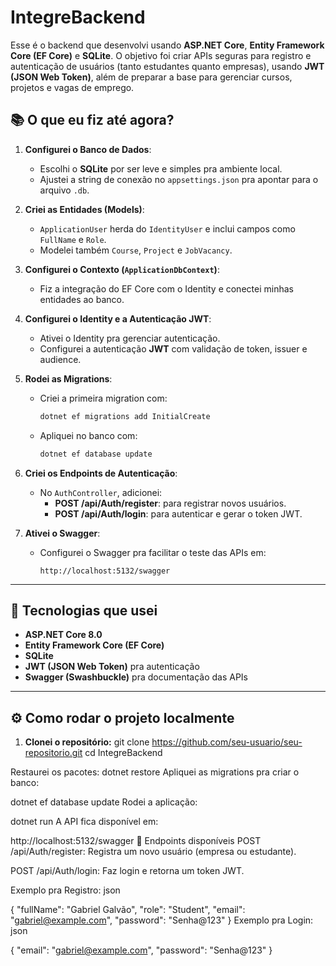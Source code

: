 # IntegreBackend

Esse é o backend que desenvolvi usando **ASP.NET Core**, **Entity Framework Core (EF Core)** e **SQLite**. O objetivo foi criar APIs seguras para registro e autenticação de usuários (tanto estudantes quanto empresas), usando **JWT (JSON Web Token)**, além de preparar a base para gerenciar cursos, projetos e vagas de emprego.

## 📚 O que eu fiz até agora?

1. **Configurei o Banco de Dados**:
   - Escolhi o **SQLite** por ser leve e simples pra ambiente local.
   - Ajustei a string de conexão no `appsettings.json` pra apontar para o arquivo `.db`.

2. **Criei as Entidades (Models)**:
   - `ApplicationUser` herda do `IdentityUser` e inclui campos como `FullName` e `Role`.
   - Modelei também `Course`, `Project` e `JobVacancy`.

3. **Configurei o Contexto (`ApplicationDbContext`)**:
   - Fiz a integração do EF Core com o Identity e conectei minhas entidades ao banco.

4. **Configurei o Identity e a Autenticação JWT**:
   - Ativei o Identity pra gerenciar autenticação.
   - Configurei a autenticação **JWT** com validação de token, issuer e audience.

5. **Rodei as Migrations**:
   - Criei a primeira migration com:
     ```bash
     dotnet ef migrations add InitialCreate
     ```
   - Apliquei no banco com:
     ```bash
     dotnet ef database update
     ```

6. **Criei os Endpoints de Autenticação**:
   - No `AuthController`, adicionei:
     - **POST /api/Auth/register**: para registrar novos usuários.
     - **POST /api/Auth/login**: para autenticar e gerar o token JWT.

7. **Ativei o Swagger**:
   - Configurei o Swagger pra facilitar o teste das APIs em:
     ```
     http://localhost:5132/swagger
     ```

---

## 🚀 Tecnologias que usei

- **ASP.NET Core 8.0**
- **Entity Framework Core (EF Core)**
- **SQLite**
- **JWT (JSON Web Token)** pra autenticação
- **Swagger (Swashbuckle)** pra documentação das APIs

---

## ⚙️ Como rodar o projeto localmente

1. **Clonei o repositório:**
git clone https://github.com/seu-usuario/seu-repositorio.git
cd IntegreBackend

Restaurei os pacotes:
dotnet restore
Apliquei as migrations pra criar o banco:

dotnet ef database update
Rodei a aplicação:

dotnet run
A API fica disponível em:

http://localhost:5132/swagger
🔑 Endpoints disponíveis
POST /api/Auth/register: Registra um novo usuário (empresa ou estudante).

POST /api/Auth/login: Faz login e retorna um token JWT.

Exemplo pra Registro:
json

{
  "fullName": "Gabriel Galvão",
  "role": "Student",
  "email": "gabriel@example.com",
  "password": "Senha@123"
}
Exemplo pra Login:
json

{
  "email": "gabriel@example.com",
  "password": "Senha@123"
}
